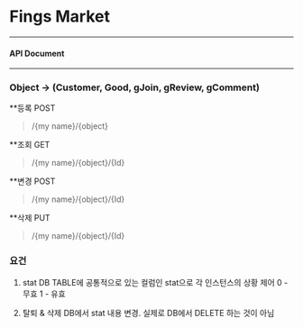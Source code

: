 # Fings Market
----
#### API Document
---

### Object -> (Customer, Good, gJoin, gReview, gComment)
**등록
POST
>/{my name}/{object}

**조회
GET
>/{my name}/{object}/{Id}

**변경
POST
>/{my name}/{object}/{Id}

**삭제
PUT
>/{my name}/{object}/{Id}

### 요건
1. stat
DB TABLE에 공통적으로 있는 컬럼인 stat으로 각 인스턴스의 상황 제어
0 - 무효
1 - 유효

2. 탈퇴 & 삭제
DB에서 stat 내용 변경.
실제로 DB에서 DELETE 하는 것이 아님